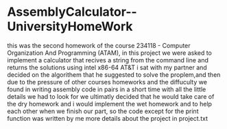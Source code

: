 # AssemblyCalculator--UniversityHomeWork
this was the second homework of the course 234118 - Computer Organization And Programming (ATAM),
in this project we were asked to implement a calculator that recives a string from the command line and returns the solutions using intel x86-64 AT&T
i sat with my partner and decided on the algorithem that he suggested to solve the proplem,and then due to the pressure of other courses homeworks 
and the diffuculty we found in writing assembly code in pairs in a short time with all the little details we had to look for we ultimatly decided
that he would take care of the dry homework and i would implement the wet homework and to help each other when we finish our part, so the code except
for the print function was written by me
more details about the project in project.txt
